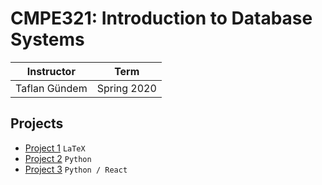 # CMPE321: Introduction to Database Systems

| Instructor | Term |
|------------|-------------|
| Taflan Gündem | Spring 2020|

## Projects
- [Project 1](/CMPE321/Project1) `LaTeX`
- [Project 2](/CMPE321/Project2) `Python`
- [Project 3](/CMPE321/Project3) `Python / React`
